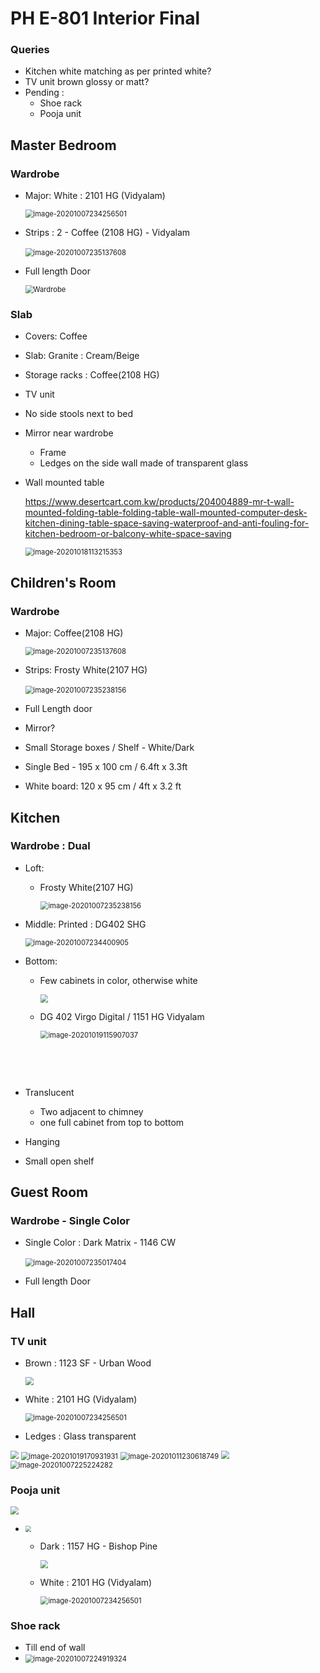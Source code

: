 # PH E-801 Interior Final



### Queries

- Kitchen white matching as per printed white?
- TV unit brown glossy or matt?
- Pending :
  - Shoe rack
  - Pooja unit

## Master Bedroom

### Wardrobe 

- Major: White : 2101 HG (Vidyalam)

  <img src="assets\white-2101.png" alt="image-20201007234256501" style="zoom:80%;" />

- Strips : 2 - Coffee (2108 HG) - Vidyalam

  ​	<img src="assets\cr-coffee.png" alt="image-20201007235137608" style="zoom:80%;" />

- Full length Door

  <img src="assets\wardrobe-sliding-1.png" alt="Wardrobe" style="zoom:80%;" />

  

###  Slab 

- Covers: Coffee
- Slab: Granite : Cream/Beige

- Storage racks : Coffee(2108 HG)

- TV unit

- No side stools next to bed

- Mirror near wardrobe

  - Frame
  - Ledges on the side wall made of transparent glass
  
- Wall mounted table

  https://www.desertcart.com.kw/products/204004889-mr-t-wall-mounted-folding-table-folding-table-wall-mounted-computer-desk-kitchen-dining-table-space-saving-waterproof-and-anti-fouling-for-kitchen-bedroom-or-balcony-white-space-saving

  

  <img src="assets\wall-mounted-table-1.png" alt="image-20201018113215353" style="zoom:80%;" />

## Children's Room

### Wardrobe

- Major: Coffee(2108 HG)

  <img src="assets\cr-coffee.png" alt="image-20201007235137608" style="zoom:80%;" />

- Strips: Frosty White(2107 HG)

  ​	<img src="assets\cr-fw.png" alt="image-20201007235238156" style="zoom:80%;" />

- Full Length door

- Mirror?

- Small Storage boxes / Shelf - White/Dark

- Single Bed - 195 x 100 cm / 6.4ft x 3.3ft

- White board: 120 x 95 cm / 4ft x 3.2 ft

## Kitchen

### Wardrobe : Dual

- Loft:

  - Frosty White(2107 HG)

     <img src="assets\cr-fw.png" alt="image-20201007235238156" style="zoom:80%;" />

- Middle: Printed : DG402 SHG

  <img src="assets\kitchen-print.png" alt="image-20201007234400905" style="zoom:80%;" />

- Bottom: 

  - Few cabinets in color, otherwise white

    <img src="assets\kitchen-4.png" style="zoom:80%;" />

  - DG 402 Virgo Digital / 1151 HG Vidyalam

    <img src="assets\kitchen-bottom-dark.png" alt="image-20201019115907037" style="zoom:80%;" />

  

  ​	

  ​			

- Translucent

  - Two adjacent to chimney
  - one full cabinet from top to bottom

- Hanging 

- Small open shelf

## Guest Room

### Wardrobe - Single Color 

- Single Color : Dark Matrix - 1146 CW 

  ​	<img src="assets\gr-3.png" alt="image-20201007235017404" style="zoom:80%;" />

  

- Full length Door

## Hall

### TV unit

- Brown : 1123 SF - Urban Wood

  <img src="assets\tv-unit-dark.png" style="zoom:80%;" />

- White : 2101 HG (Vidyalam)

  <img src="assets\white-2101.png" alt="image-20201007234256501" style="zoom:80%;" />

- Ledges : Glass transparent

<img src="assets\tv-unit-2.png" style="zoom:80%;" />

<img src="assets\tv-unit-bottom.png" alt="image-20201019170931931" style="zoom:80%;" />

<img src="assets\tv-unit-7.png" alt="image-20201011230618749" style="zoom:80%;" />

<img src="assets\tv-unit-6.png" style="zoom:80%;" />



<img src="assets\tv-unit.png" alt="image-20201007225224282" style="zoom:80%;" />

### Pooja unit



<img src="assets\pooja-unit-1 - modified.png" style="zoom:80%;" />

- <img src="assets\guest-room-pooja-unit.png" style="zoom:60%;" />

  

  - Dark : 1157 HG - Bishop Pine

    <img src="assets\pooja-unit-dark.png" style="zoom:80%;" />

  - White : 2101 HG (Vidyalam)

    <img src="assets\white-2101.png" alt="image-20201007234256501" style="zoom:80%;" />

### Shoe rack 

- Till end of wall
- <img src="assets\shoe-rack.png" alt="image-20201007224919324" style="zoom:80%;" />

